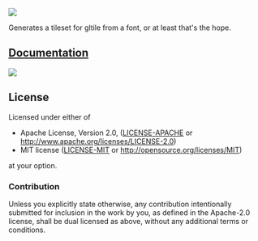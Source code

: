 [![](https://travis-ci.org/rustcod/pixset.svg?branch=master)](https://travis-ci.org/rustcod/pixset)

Generates a tileset for gltile from a font, or at least that's the hope.

## [Documentation](https://docs.rs/pixset)

[![](https://docs.rs/pixset/badge.svg)](https://docs.rs/pixset)

## License

Licensed under either of

 * Apache License, Version 2.0, ([LICENSE-APACHE](LICENSE-APACHE) or http://www.apache.org/licenses/LICENSE-2.0)
 * MIT license ([LICENSE-MIT](LICENSE-MIT) or http://opensource.org/licenses/MIT)

at your option.

### Contribution

Unless you explicitly state otherwise, any contribution intentionally submitted
for inclusion in the work by you, as defined in the Apache-2.0 license, shall be dual licensed as above, without any
additional terms or conditions.

